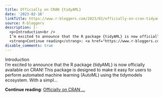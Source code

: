 ```yaml
---
title: Officially on CRAN {tidyAML}
date: '2023-02-16'
linkTitle: https://www.r-bloggers.com/2023/02/officially-on-cran-tidyaml/
source: R-bloggers
description: |-
  <p>Introduction<br />
  I’m excited to announce that the R package {tidyAML} is now officially available on CRAN! This package is designed to make it easy for users to perform automated machine learning (AutoML) using the tidymodels ecosystem. With a simpl...</p>
  <strong>Continue reading</strong>: <a href="https://www.r-bloggers.com/2023/02/officially-on-cran-tidyaml/">Officially on CRAN ...
disable_comments: true
---
```

<p>Introduction<br />
I’m excited to announce that the R package {tidyAML} is now officially available on CRAN! This package is designed to make it easy for users to perform automated machine learning (AutoML) using the tidymodels ecosystem. With a simpl...</p>
<strong>Continue reading</strong>: <a href="https://www.r-bloggers.com/2023/02/officially-on-cran-tidyaml/">Officially on CRAN ...